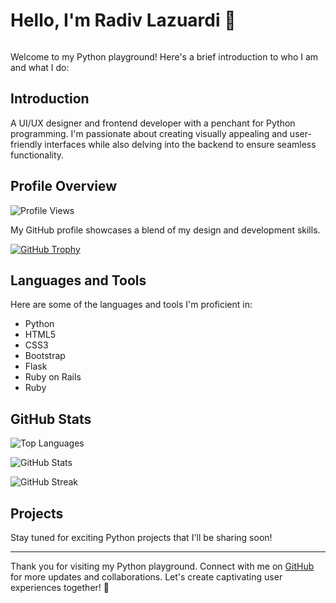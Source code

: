 # Hello, I'm Radiv Lazuardi 👋

![]()

Welcome to my Python playground! Here's a brief introduction to who I am and what I do:

## Introduction

A UI/UX designer and frontend developer with a penchant for Python programming. I'm passionate about creating visually appealing and user-friendly interfaces while also delving into the backend to ensure seamless functionality.

## Profile Overview

![Profile Views](https://komarev.com/ghpvc/?username=radiv0317&label=Profile%20views&color=0e75b6&style=flat)

My GitHub profile showcases a blend of my design and development skills.

[![GitHub Trophy](https://github-profile-trophy.vercel.app/?username=radiv0317)](https://github.com/ryo-ma/github-profile-trophy)

## Languages and Tools

Here are some of the languages and tools I'm proficient in:

- Python
- HTML5
- CSS3
- Bootstrap
- Flask
- Ruby on Rails
- Ruby

## GitHub Stats

![Top Languages](https://github-readme-stats.vercel.app/api/top-langs/?username=radiv0317&show_icons=true&locale=en&layout=compact)

![GitHub Stats](https://github-readme-stats.vercel.app/api/?username=radiv0317&show_icons=true&locale=en)

![GitHub Streak](https://github-readme-streak-stats.herokuapp.com/?user=radiv0317)

## Projects

Stay tuned for exciting Python projects that I'll be sharing soon!

---

Thank you for visiting my Python playground. Connect with me on [GitHub](https://github.com/radiv0317) for more updates and collaborations. Let's create captivating user experiences together! 🚀
